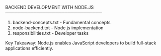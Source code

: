 BACKEND DEVELOPMENT WITH NODE.JS
───────────────────────────────
1. backend-concepts.txt - Fundamental concepts
2. node-backend.txt    - Node.js implementation
3. responsibilities.txt - Developer tasks

Key Takeaway:
Node.js enables JavaScript developers to build
full-stack applications efficiently.